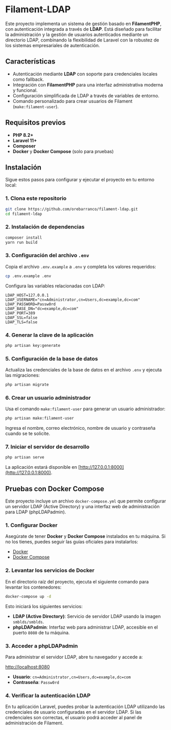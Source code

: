 # Filament-LDAP

Este proyecto implementa un sistema de gestión basado en **FilamentPHP**, con autenticación integrada a través de
**LDAP**. Está diseñado para facilitar la administración y la gestión de usuarios autenticados mediante un directorio
LDAP, combinando la flexibilidad de Laravel con la robustez de los sistemas empresariales de autenticación.

## Características

- Autenticación mediante **LDAP** con soporte para credenciales locales como fallback.
- Integración con **FilamentPHP** para una interfaz administrativa moderna y funcional.
- Configuración simplificada de LDAP a través de variables de entorno.
- Comando personalizado para crear usuarios de Filament (`make:filament-user`).

## Requisitos previos

- **PHP 8.2+**
- **Laravel 11+**
- **Composer**
- **Docker** y **Docker Compose** (solo para pruebas)

## Instalación

Sigue estos pasos para configurar y ejecutar el proyecto en tu entorno local:

### 1. Clona este repositorio

```bash
git clone https://github.com/orebarranco/filament-ldap.git
cd filament-ldap
```

### 2. Instalación de dependencias

```bash
composer install
yarn run build
```

### 3. Configuración del archivo `.env`

Copia el archivo `.env.example` a `.env` y completa los valores requeridos:

```bash
cp .env.example .env
```

Configura las variables relacionadas con LDAP:

```dotenv
LDAP_HOST=127.0.0.1
LDAP_USERNAME="cn=Administrator,cn=Users,dc=example,dc=com"
LDAP_PASSWORD=Passw0rd
LDAP_BASE_DN="dc=example,dc=com"
LDAP_PORT=389
LDAP_SSL=false
LDAP_TLS=false
```

### 4. Generar la clave de la aplicación

```bash
php artisan key:generate
```

### 5. Configuración de la base de datos

Actualiza las credenciales de la base de datos en el archivo `.env` y ejecuta las migraciones:

```bash
php artisan migrate
```

### 6. Crear un usuario administrador

Usa el comando `make:filament-user` para generar un usuario administrador:

```bash
php artisan make:filament-user
```

Ingresa el nombre, correo electrónico, nombre de usuario y contraseña cuando se te solicite.

### 7. Iniciar el servidor de desarrollo

```bash
php artisan serve
```

La aplicación estará disponible en [http://127.0.0.1:8000](http://127.0.0.1:8000).

## Pruebas con Docker Compose

Este proyecto incluye un archivo `docker-compose.yml` que permite configurar un servidor LDAP (Active Directory) y una
interfaz web de administración para LDAP (phpLDAPadmin).

### 1. Configurar Docker

Asegúrate de tener **Docker** y **Docker Compose** instalados en tu máquina. Si no los tienes, puedes seguir las guías
oficiales para instalarlos:

- [Docker](https://docs.docker.com/get-docker/)
- [Docker Compose](https://docs.docker.com/compose/install/)

### 2. Levantar los servicios de Docker

En el directorio raíz del proyecto, ejecuta el siguiente comando para levantar los contenedores:

```bash
docker-compose up -d
```

Esto iniciará los siguientes servicios:

- **LDAP (Active Directory)**: Servicio de servidor LDAP usando la imagen `smblds/smblds`.
- **phpLDAPadmin**: Interfaz web para administrar LDAP, accesible en el puerto `8080` de tu máquina.

### 3. Acceder a phpLDAPadmin

Para administrar el servidor LDAP, abre tu navegador y accede a:

[http://localhost:8080](http://localhost:8080)

- **Usuario**: `cn=Administrator,cn=Users,dc=example,dc=com`
- **Contraseña**: `Passw0rd`

### 4. Verificar la autenticación LDAP

En tu aplicación Laravel, puedes probar la autenticación LDAP utilizando las credenciales de usuario configuradas en el
servidor LDAP. Si las credenciales son correctas, el usuario podrá acceder al panel de administración de Filament.
